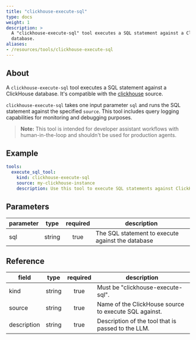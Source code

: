 ```yaml
---
title: "clickhouse-execute-sql"
type: docs
weight: 1
description: >
  A "clickhouse-execute-sql" tool executes a SQL statement against a ClickHouse
  database.
aliases:
- /resources/tools/clickhouse-execute-sql
---
```


## About

A `clickhouse-execute-sql` tool executes a SQL statement against a ClickHouse
database. It's compatible with the [clickhouse](../../sources/clickhouse.md)
source.

`clickhouse-execute-sql` takes one input parameter `sql` and runs the SQL
statement against the specified `source`. This tool includes query logging
capabilities for monitoring and debugging purposes.

> **Note:** This tool is intended for developer assistant workflows with
> human-in-the-loop and shouldn't be used for production agents.

## Example

```yaml
tools:
  execute_sql_tool:
    kind: clickhouse-execute-sql
    source: my-clickhouse-instance
    description: Use this tool to execute SQL statements against ClickHouse.
```

## Parameters

| **parameter** | **type** | **required** | **description**                                   |
|---------------|:--------:|:------------:|---------------------------------------------------|
| sql           |  string  |     true     | The SQL statement to execute against the database |

## Reference

| **field**   | **type** | **required** | **description**                                       |
|-------------|:--------:|:------------:|-------------------------------------------------------|
| kind        |  string  |     true     | Must be "clickhouse-execute-sql".                     |
| source      |  string  |     true     | Name of the ClickHouse source to execute SQL against. |
| description |  string  |     true     | Description of the tool that is passed to the LLM.    |